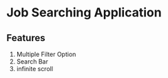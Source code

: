 # Job Searching Application

## Features
1. Multiple Filter Option
2. Search Bar
3. infinite scroll

